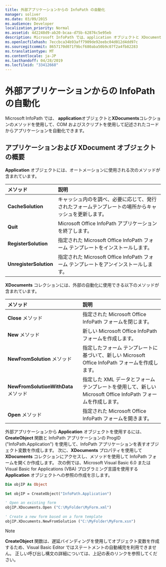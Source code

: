 ```yaml
---
title: 外部アプリケーションからの InfoPath の自動化
manager: soliver
ms.date: 03/09/2015
ms.audience: Developer
localization_priority: Normal
ms.assetid: 4d2248d9-ab20-bcaa-d75b-62876c5e95eb
description: Microsoft InfoPath では、application オブジェクトと XDocuments コレクションのメソッドを使用して、COM およびスクリプトを使用して記述されたコードからアプリケーションを自動化できます。
ms.openlocfilehash: 7eccbca34b93aff7909de92eebc04d012d4dd97c
ms.sourcegitcommit: 8657170d071f9bcf680aba50b9c07f2a4fb82283
ms.translationtype: MT
ms.contentlocale: ja-JP
ms.lasthandoff: 04/28/2019
ms.locfileid: "33412668"
---
```

# <a name="automating-infopath-from-an-external-application"></a>外部アプリケーションからの InfoPath の自動化

Microsoft InfoPath では、 **application**オブジェクトと**XDocuments**コレクションのメソッドを使用して、COM およびスクリプトを使用して記述されたコードからアプリケーションを自動化できます。 
  
## <a name="overview-of-the-application-and-xdocument-objects"></a>アプリケーションおよび XDocument オブジェクトの概要

**Application** オブジェクトには、オートメーションに使用される次のメソッドが含まれています。 
  
|**メソッド**|**説明**|
|:-----|:-----|
|**CacheSolution** <br/> |キャッシュ内のを調べ、必要に応じて、発行されたフォームテンプレートの場所からキャッシュを更新します。  <br/> |
|**Quit** <br/> |Microsoft Office InfoPath アプリケーションを終了します。  <br/> |
|**RegisterSolution** <br/> |指定された Microsoft Office InfoPath フォーム テンプレートをインストールします。  <br/> |
|**UnregisterSolution** <br/> |指定された Microsoft Office InfoPath フォーム テンプレートをアンインストールします。  <br/> |
   
**XDocuments** コレクションには、外部の自動化に使用できる以下のメソッドが含まれています。 
  
|**メソッド**|**説明**|
|:-----|:-----|
|**Close** メソッド  <br/> |指定された Microsoft Office InfoPath フォームを閉じます。  <br/> |
|**New** メソッド  <br/> |新しい Microsoft Office InfoPath フォームを作成します。  <br/> |
|**NewFromSolution** メソッド  <br/> |指定したフォーム テンプレートに基づいて、新しい Microsoft Office InfoPath フォームを作成します。  <br/> |
|**NewFromSolutionWithData** メソッド  <br/> |指定した XML データとフォーム テンプレートを使用して、新しい Microsoft Office InfoPath フォームを作成します。  <br/> |
|**Open** メソッド  <br/> |指定された Microsoft Office InfoPath フォームを開きます。  <br/> |
   
外部アプリケーションから **Application** オブジェクトを使用するには、**CreateObject** 関数と InfoPath アプリケーションの ProgID ("InfoPath.Application") を使用して、InfoPath アプリケーションを表すオブジェクト変数を作成します。 次に、**XDocuments** プロパティを使用して **XDocuments** コレクションにアクセスし、メソッドを使用して InfoPath フォームを開くか作成します。 次の例では、Microsoft Visual Basic 6.0 または Visual Basic for Applications (VBA) プログラミング言語を使用する **Application** オブジェクトへの参照の作成を示します。 
  
```vb
Dim objIP As Object 
 
Set objIP = CreateObject("InfoPath.Application") 
 
' Open an existing form 
objIP.XDocuments.Open ("C:\MyFolder\MyForm.xml") 
 
' Create a new form based on a form template 
objIP.XDocuments.NewFromSolution ("C:\MyFolder\MyForm.xsn") 

```

> [!NOTE]
> **CreateObject** 関数は、遅延バインディングを使用してオブジェクト変数を作成するため、Visual Basic Editor ではステートメントの自動補完を利用できません。 正しい呼び出し構文の詳細については、上記の表のリンクを参照してください。 
  

